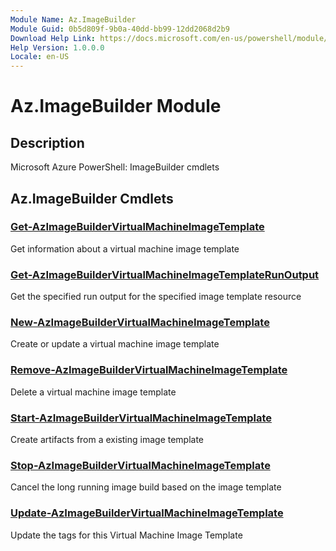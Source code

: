 ```yaml
---
Module Name: Az.ImageBuilder
Module Guid: 0b5d809f-9b0a-40dd-bb99-12dd2068d2b9
Download Help Link: https://docs.microsoft.com/en-us/powershell/module/az.imagebuilder
Help Version: 1.0.0.0
Locale: en-US
---
```


# Az.ImageBuilder Module
## Description
Microsoft Azure PowerShell: ImageBuilder cmdlets

## Az.ImageBuilder Cmdlets
### [Get-AzImageBuilderVirtualMachineImageTemplate](Get-AzImageBuilderVirtualMachineImageTemplate.md)
Get information about a virtual machine image template

### [Get-AzImageBuilderVirtualMachineImageTemplateRunOutput](Get-AzImageBuilderVirtualMachineImageTemplateRunOutput.md)
Get the specified run output for the specified image template resource

### [New-AzImageBuilderVirtualMachineImageTemplate](New-AzImageBuilderVirtualMachineImageTemplate.md)
Create or update a virtual machine image template

### [Remove-AzImageBuilderVirtualMachineImageTemplate](Remove-AzImageBuilderVirtualMachineImageTemplate.md)
Delete a virtual machine image template

### [Start-AzImageBuilderVirtualMachineImageTemplate](Start-AzImageBuilderVirtualMachineImageTemplate.md)
Create artifacts from a existing image template

### [Stop-AzImageBuilderVirtualMachineImageTemplate](Stop-AzImageBuilderVirtualMachineImageTemplate.md)
Cancel the long running image build based on the image template

### [Update-AzImageBuilderVirtualMachineImageTemplate](Update-AzImageBuilderVirtualMachineImageTemplate.md)
Update the tags for this Virtual Machine Image Template

